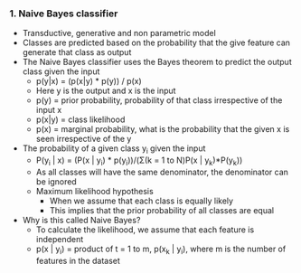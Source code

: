 

### 1. Naive Bayes classifier
- Transductive, generative and non parametric model
- Classes are predicted based on the probability that the give feature can generate that class as output
- The Naive Bayes classifier uses the Bayes theorem to predict the output class given the input
	- p(y|x) = (p(x|y) * p(y)) / p(x)
	- Here y is the output and x is the input
	- p(y) = prior probability, probability of that class irrespective of the input x
	- p(x|y) = class likelihood
	- p(x) = marginal probability, what is the probability that the given x is seen irrespective of the y
- The probability of a given class y<sub>i</sub> given the input
	- P(y<sub>i</sub> | x) = 
		(P(x | y<sub>i</sub>) * p(y<sub>i</sub>))/(Σ(k = 1 to N)P(x | y<sub>k</sub>)\*P(y<sub>k</sub>))
	- As all classes will have the same denominator, the denominator can be ignored
	- Maximum likelihood hypothesis
		- When we assume that each class is equally likely
		- This implies that the prior probability of all classes are equal
- Why is this called Naive Bayes?
	- To calculate the likelihood, we assume that each feature is independent
	- p(x | y<sub>i</sub>) = product of t = 1 to m, p(x<sub>k</sub> | y<sub>i</sub>), where m is the number of features in the dataset